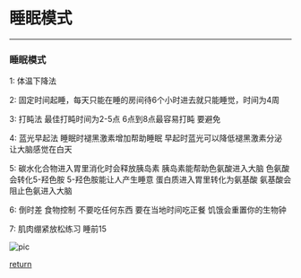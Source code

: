 # 睡眠模式 
--------


### 睡眠模式

1:  体温下降法

2:  固定时间起睡，每天只能在睡的房间待6个小时进去就只能睡觉，时间为4周

3:	打盹法 最佳打盹时间为2-5点 6点到8点最容易打盹 要避免

4:	蓝光早起法 睡眠时褪黑激素增加帮助睡眠 早起时蓝光可以降低褪黑激素分泌 让大脑感觉在白天

5:	碳水化合物进入胃里消化时会释放胰岛素
胰岛素能帮助色氨酸进入大脑 色氨酸会转化5-羟色胺  5-羟色胺能让人产生睡意
蛋白质进入胃里转化为氨基酸 氨基酸会阻止色氨进入大脑

6:	倒时差 食物控制 不要吃任何东西 要在当地时间吃正餐 饥饿会重置你的生物钟 

7:	肌肉绷紧放松练习 睡前15

![pic](../pic/调理见解.png) 


[return](./index.md)
